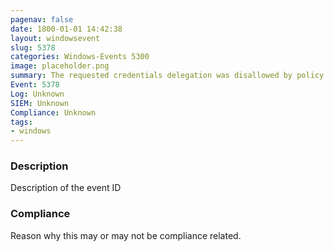 ```yaml
---
pagenav: false
date: 1800-01-01 14:42:38
layout: windowsevent
slug: 5378
categories: Windows-Events 5300
image: placeholder.png
summary: The requested credentials delegation was disallowed by policy
Event: 5378
Log: Unknown
SIEM: Unknown
Compliance: Unknown
tags:
- windows
---
```


### Description

Description of the event ID

### Compliance

Reason why this may or may not be compliance related.
